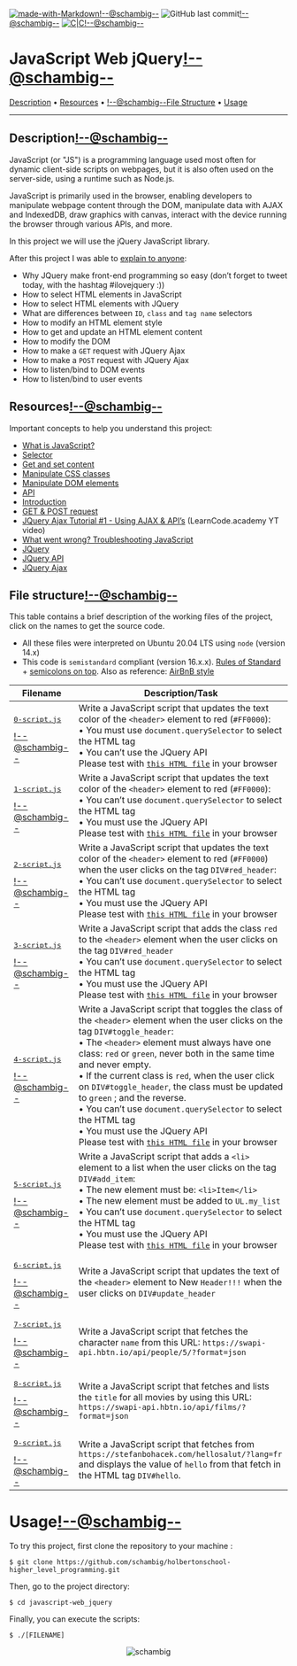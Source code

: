 [![made-with-Markdown](https://img.shields.io/badge/Made%20with-Markdown-1f425f.svg)](http://commonmark.org)<!--@schambig-->
![GitHub last commit](https://img.shields.io/github/last-commit/schambig/holbertonschool-higher_level_programming)<!--@schambig-->
[![C|C](https://img.shields.io/badge/Repo-00%20commits-orange.svg)](https://sourcerer.io/schambig)<!--@schambig-->

# JavaScript Web jQuery<!--@schambig-->

[Description](#description) • [Resources](#resources) • <!--@schambig-->[File Structure](#file-structure) • [Usage](#usage)

---

## Description<!--@schambig-->

JavaScript (or "JS") is a programming language used most often for dynamic client-side scripts on webpages, but it is also often used on the server-side, using a runtime such as Node.js.

JavaScript is primarily used in the browser, enabling developers to manipulate webpage content through the DOM, manipulate data with AJAX and IndexedDB, draw graphics with canvas, interact with the device running the browser through various APIs, and more.

In this project we will use the jQuery JavaScript library.

After this project I was able to [explain to anyone](https://fs.blog/feynman-learning-technique/):

* Why JQuery make front-end programming so easy (don’t forget to tweet today, with the hashtag #ilovejquery :))
* How to select HTML elements in JavaScript
* How to select HTML elements with JQuery
* What are differences between `ID`, `class` and `tag name` selectors
* How to modify an HTML element style
* How to get and update an HTML element content
* How to modify the DOM
* How to make a `GET` request with JQuery Ajax
* How to make a `POST` request with JQuery Ajax
* How to listen/bind to DOM events
* How to listen/bind to user events


## Resources<!--@schambig-->

Important concepts to help you understand this project:

* [What is JavaScript?](https://developer.mozilla.org/en-US/docs/Learn/JavaScript/First_steps/What_is_JavaScript)
* [Selector](https://jquery-tutorial.net/selectors/using-elements-ids-and-classes/)
* [Get and set content](https://jquery-tutorial.net/dom-manipulation/getting-and-setting-content/)
* [Manipulate CSS classes](https://jquery-tutorial.net/dom-manipulation/getting-and-setting-css-classes/)
* [Manipulate DOM elements](https://jquery-tutorial.net/dom-manipulation/the-append-and-prepend-methods/)
* [API](https://oscarotero.com/jquery/)
* [Introduction](https://jquery-tutorial.net/ajax/introduction/)
* [GET & POST request](https://jquery-tutorial.net/ajax/the-get-and-post-methods/)
* [JQuery Ajax Tutorial #1 - Using AJAX & API’s](https://www.youtube.com/watch?v=fEYx8dQr_cQ) (LearnCode.academy YT video)
* [What went wrong? Troubleshooting JavaScript](https://developer.mozilla.org/en-US/docs/Learn/JavaScript/First_steps/What_went_wrong)
* [JQuery](https://jquery.com/)
* [JQuery API](https://api.jquery.com/)
* [JQuery Ajax](https://learn.jquery.com/ajax/)


## File structure<!--@schambig-->

This table contains a brief description of the working files of the project, click on the names to get the source code.

* All these files were interpreted on Ubuntu 20.04 LTS using `node` (version 14.x)
* This code is `semistandard` compliant (version 16.x.x). [Rules of Standard](https://standardjs.com/rules.html) + [semicolons on top](https://github.com/standard/semistandard). Also as reference: [AirBnB style](https://github.com/airbnb/javascript)

| Filename | Description/Task |
| --- | --- |
| <pre>[0-script.js](0-script.js)</pre><!--@schambig--> | Write a JavaScript script that updates the text color of the `<header>` element to red (`#FF0000`):<br>• You must use `document.querySelector` to select the HTML tag<br>• You can’t use the JQuery API<br>Please test with [`this HTML file`](https://github.com/schambig/holbertonschool-higher_level_programming/blob/master/javascript-web_jquery/html_files/0-main.html) in your browser |
| <pre>[1-script.js](1-script.js)</pre><!--@schambig--> | Write a JavaScript script that updates the text color of the `<header>` element to red (`#FF0000`):<br>• You can’t use `document.querySelector` to select the HTML tag<br>• You must use the JQuery API<br>Please test with [`this HTML file`](https://github.com/schambig/holbertonschool-higher_level_programming/blob/master/javascript-web_jquery/html_files/1-main.html) in your browser |
| <pre>[2-script.js](2-script.js)</pre><!--@schambig--> | Write a JavaScript script that updates the text color of the `<header>` element to red (`#FF0000`) when the user clicks on the tag `DIV#red_header`:<br>• You can’t use `document.querySelector` to select the HTML tag<br>• You must use the JQuery API<br>Please test with [`this HTML file`](https://github.com/schambig/holbertonschool-higher_level_programming/blob/master/javascript-web_jquery/html_files/2-main.html) in your browser |
| <pre>[3-script.js](3-script.js)</pre><!--@schambig--> | Write a JavaScript script that adds the class `red` to the `<header>` element when the user clicks on the tag `DIV#red_header`<br>• You can’t use `document.querySelector` to select the HTML tag<br>• You must use the JQuery API<br>Please test with [`this HTML file`](https://github.com/schambig/holbertonschool-higher_level_programming/blob/master/javascript-web_jquery/html_files/3-main.html) in your browser |
| <pre>[4-script.js](4-script.js)</pre><!--@schambig--> | Write a JavaScript script that toggles the class of the `<header>` element when the user clicks on the tag `DIV#toggle_header`:<br>• The `<header>` element must always have one class: `red` or `green`, never both in the same time and never empty.<br>• If the current class is `red`, when the user click on `DIV#toggle_header`, the class must be updated to `green` ; and the reverse.<br>• You can’t use `document.querySelector` to select the HTML tag<br>• You must use the JQuery API<br>Please test with [`this HTML file`](https://github.com/schambig/holbertonschool-higher_level_programming/blob/master/javascript-web_jquery/html_files/4-main.html) in your browser |
| <pre>[5-script.js](5-script.js)</pre><!--@schambig--> | Write a JavaScript script that adds a `<li>` element to a list when the user clicks on the tag `DIV#add_item`:<br>• The new element must be: `<li>Item</li>`<br>• The new element must be added to `UL.my_list`<br>• You can’t use `document.querySelector` to select the HTML tag<br>• You must use the JQuery API<br>Please test with [`this HTML file`](https://github.com/schambig/holbertonschool-higher_level_programming/blob/master/javascript-web_jquery/html_files/5-main.html) in your browser |
| <pre>[6-script.js](6-script.js)</pre><!--@schambig--> | Write a JavaScript script that updates the text of the `<header>` element to New `Header!!!` when the user clicks on `DIV#update_header` |
| <pre>[7-script.js](7-script.js)</pre><!--@schambig--> | Write a JavaScript script that fetches the character `name` from this URL: `https://swapi-api.hbtn.io/api/people/5/?format=json` |
| <pre>[8-script.js](8-script.js)</pre><!--@schambig--> | Write a JavaScript script that fetches and lists the `title` for all movies by using this URL: `https://swapi-api.hbtn.io/api/films/?format=json` |
| <pre>[9-script.js](9-script.js)</pre><!--@schambig--> | Write a JavaScript script that fetches from `https://stefanbohacek.com/hellosalut/?lang=fr` and displays the value of `hello` from that fetch in the HTML tag `DIV#hello`. |
<!-- <pre><br><br></pre> • <br>•-->


# Usage<!--@schambig-->

To try this project, first clone the repository to your machine :

```
$ git clone https://github.com/schambig/holbertonschool-higher_level_programming.git
```

Then, go to the project directory:

```
$ cd javascript-web_jquery
```

Finally, you can execute the scripts:

```
$ ./[FILENAME]
```


<p align="center">
  <img alt="schambig" src="https://capsule-render.vercel.app/api?type=waving&color=gradient&height=60&section=footer"/>
</p>
